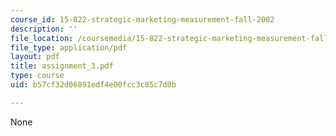 ```yaml
---
course_id: 15-822-strategic-marketing-measurement-fall-2002
description: ''
file_location: /coursemedia/15-822-strategic-marketing-measurement-fall-2002/b57cf32d06891edf4e00fcc3c85c7d0b_assignment_3.pdf
file_type: application/pdf
layout: pdf
title: assignment_3.pdf
type: course
uid: b57cf32d06891edf4e00fcc3c85c7d0b

---
```

None